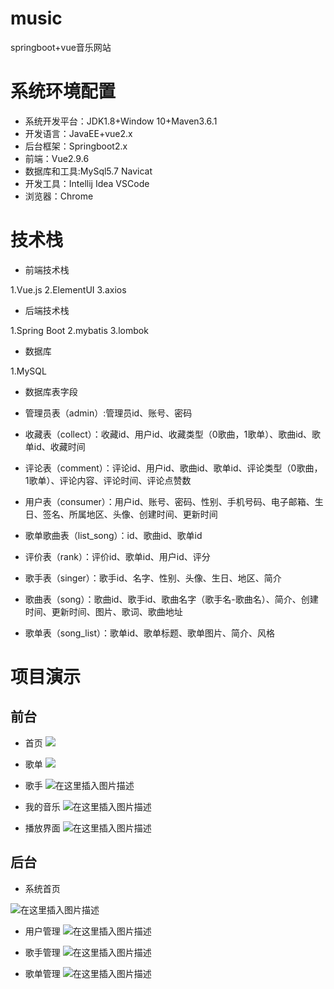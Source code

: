 # music
springboot+vue音乐网站
# 系统环境配置
 - 系统开发平台：JDK1.8+Window 10+Maven3.6.1
 - 开发语言：JavaEE+vue2.x
 - 后台框架：Springboot2.x
 - 前端：Vue2.9.6
 - 数据库和工具:MySql5.7 Navicat
 - 开发工具：Intellij Idea VSCode
 - 浏览器：Chrome

# 技术栈

 - 前端技术栈

1.Vue.js
2.ElementUI
3.axios

 - 后端技术栈

1.Spring Boot
2.mybatis
3.lombok

 - 数据库

1.MySQL

 - 数据库表字段
 
 - 管理员表（admin）:管理员id、账号、密码
 - 收藏表（collect）：收藏id、用户id、收藏类型（0歌曲，1歌单）、歌曲id、歌单id、收藏时间
 - 评论表（comment）：评论id、用户id、歌曲id、歌单id、评论类型（0歌曲，1歌单）、评论内容、评论时间、评论点赞数
 - 用户表（consumer）：用户id、账号、密码、性别、手机号码、电子邮箱、生日、签名、所属地区、头像、创建时间、更新时间
 - 歌单歌曲表（list_song）：id、歌曲id、歌单id
 - 评价表（rank）：评价id、歌单id、用户id、评分
 - 歌手表（singer）：歌手id、名字、性别、头像、生日、地区、简介
 - 歌曲表（song）：歌曲id、歌手id、歌曲名字（歌手名-歌曲名）、简介、创建时间、更新时间、图片、歌词、歌曲地址
 - 歌单表（song_list）：歌单id、歌单标题、歌单图片、简介、风格
 

# 项目演示

## 前台

 - 首页
![](https://img-blog.csdnimg.cn/20210510144440647.png?x-oss-process=image/watermark,type_ZmFuZ3poZW5naGVpdGk,shadow_10,text_aHR0cHM6Ly9ibG9nLmNzZG4ubmV0L3dlaXhpbl80NTE1ODM5Nw==,size_16,color_FFFFFF,t_70)
 - 歌单
 ![](https://img-blog.csdnimg.cn/20210510145029523.png?x-oss-process=image/watermark,type_ZmFuZ3poZW5naGVpdGk,shadow_10,text_aHR0cHM6Ly9ibG9nLmNzZG4ubmV0L3dlaXhpbl80NTE1ODM5Nw==,size_16,color_FFFFFF,t_70)

 - 歌手
 ![在这里插入图片描述](https://img-blog.csdnimg.cn/20210510145124528.png?x-oss-process=image/watermark,type_ZmFuZ3poZW5naGVpdGk,shadow_10,text_aHR0cHM6Ly9ibG9nLmNzZG4ubmV0L3dlaXhpbl80NTE1ODM5Nw==,size_16,color_FFFFFF,t_70)

 - 我的音乐
 ![在这里插入图片描述](https://img-blog.csdnimg.cn/20210510145317950.png?x-oss-process=image/watermark,type_ZmFuZ3poZW5naGVpdGk,shadow_10,text_aHR0cHM6Ly9ibG9nLmNzZG4ubmV0L3dlaXhpbl80NTE1ODM5Nw==,size_16,color_FFFFFF,t_70)

 - 播放界面
![在这里插入图片描述](https://img-blog.csdnimg.cn/20210510145343864.png?x-oss-process=image/watermark,type_ZmFuZ3poZW5naGVpdGk,shadow_10,text_aHR0cHM6Ly9ibG9nLmNzZG4ubmV0L3dlaXhpbl80NTE1ODM5Nw==,size_16,color_FFFFFF,t_70)

## 后台

 - 系统首页

![在这里插入图片描述](https://img-blog.csdnimg.cn/20210510145409817.png?x-oss-process=image/watermark,type_ZmFuZ3poZW5naGVpdGk,shadow_10,text_aHR0cHM6Ly9ibG9nLmNzZG4ubmV0L3dlaXhpbl80NTE1ODM5Nw==,size_16,color_FFFFFF,t_70)

 - 用户管理
![在这里插入图片描述](https://img-blog.csdnimg.cn/20210510145719980.png?x-oss-process=image/watermark,type_ZmFuZ3poZW5naGVpdGk,shadow_10,text_aHR0cHM6Ly9ibG9nLmNzZG4ubmV0L3dlaXhpbl80NTE1ODM5Nw==,size_16,color_FFFFFF,t_70)

 - 歌手管理
 ![在这里插入图片描述](https://img-blog.csdnimg.cn/20210510145824659.png?x-oss-process=image/watermark,type_ZmFuZ3poZW5naGVpdGk,shadow_10,text_aHR0cHM6Ly9ibG9nLmNzZG4ubmV0L3dlaXhpbl80NTE1ODM5Nw==,size_16,color_FFFFFF,t_70)

 - 歌单管理
![在这里插入图片描述](https://img-blog.csdnimg.cn/20210510145848911.png?x-oss-process=image/watermark,type_ZmFuZ3poZW5naGVpdGk,shadow_10,text_aHR0cHM6Ly9ibG9nLmNzZG4ubmV0L3dlaXhpbl80NTE1ODM5Nw==,size_16,color_FFFFFF,t_70)
